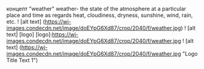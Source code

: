 концепт "weather"
weather- the state of the atmosphere at a particular place and time as regards heat, cloudiness, dryness, sunshine, wind, rain, etc.
! [alt text] (https://wi-images.condecdn.net/image/doEYpG6Xd87/crop/2040/f/weather.jpg)
! [alt text] [logo]
[logo]:https://wi-images.condecdn.net/image/doEYpG6Xd87/crop/2040/f/weather.jpg
! [alt text] (https://wi-images.condecdn.net/image/doEYpG6Xd87/crop/2040/f/weather.jpg "Logo Title Text 1")
